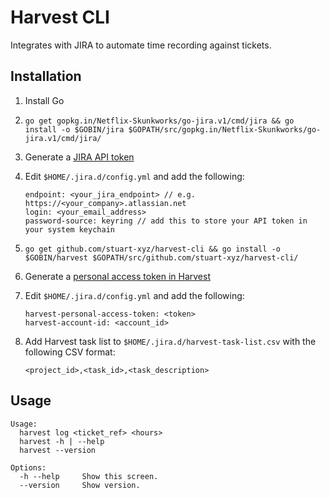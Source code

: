 # Harvest CLI

Integrates with JIRA to automate time recording against tickets.

## Installation

1. Install Go
2. `go get gopkg.in/Netflix-Skunkworks/go-jira.v1/cmd/jira && go install -o $GOBIN/jira $GOPATH/src/gopkg.in/Netflix-Skunkworks/go-jira.v1/cmd/jira/`
3. Generate a [JIRA API token](https://id.atlassian.com)
4. Edit `$HOME/.jira.d/config.yml` and add the following:

    ```
    endpoint: <your_jira_endpoint> // e.g. https://<your_company>.atlassian.net
    login: <your_email_address>
    password-source: keyring // add this to store your API token in your system keychain
    ```

5. `go get github.com/stuart-xyz/harvest-cli && go install -o $GOBIN/harvest $GOPATH/src/github.com/stuart-xyz/harvest-cli/`
6. Generate a [personal access token in Harvest](https://id.getharvest.com/developers)
7. Edit `$HOME/.jira.d/config.yml` and add the following:

    ```
    harvest-personal-access-token: <token>
    harvest-account-id: <account_id>
    ```

8. Add Harvest task list to `$HOME/.jira.d/harvest-task-list.csv` with the following CSV format:

    ```
    <project_id>,<task_id>,<task_description>
    ```

## Usage

```
Usage:
  harvest log <ticket_ref> <hours>
  harvest -h | --help
  harvest --version

Options:
  -h --help     Show this screen.
  --version     Show version.
```
